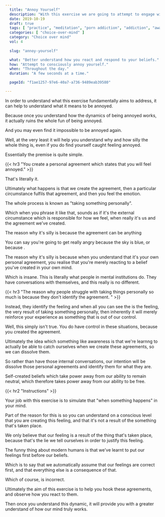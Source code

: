 ```yaml
---
  title: "Annoy Yourself"
  description: "With this exercise we are going to attempt to engage with our subconscious mind by imagining visual processes."
  date: 2019-10-19
  draft: true
  tags: [ "practice", "meditation", "porn addiction", "addiction", "awareness", "awareness exercises", "perspective", "nofap", "neverfap", "neverfap deluxe" ]
  categories: [ "choice-over-mind" ]
  category: "Choice over mind"
  vol: 4
  
  slug: "annoy-yourself"

  what: "Better understand how you react and respond to your beliefs."
  how: "Attempt to consciously annoy yourself."
  when: "Throughout the day."
  duration: "A few seconds at a time."

  pageId: "f1ae1257-97e6-40a7-a736-9489eab39580"

---
```


<!-- ONE MORE EDIT -->

In order to understand what this exercise fundamentally aims to address, it can help to understand what it means to be annoyed. 

Because once you understand how the dynamics of being annoyed works, it actually ruins the whole fun of being annoyed.

And you may even find it impossible to be annoyed again. 

Well, at the very least it will help you understand why and how silly the whole thing is, even if you do find yourself caught feeling annoyed. 

Essentially the premise is quite simple.


{{< hr3 "You create a personal agreement which states that you will feel annoyed." >}}
  

That's literally it. 

Ultimately what happens is that we create the agreement, then a particular circumstance fulfils that agreement, and then you feel the emotion.

The whole process is known as "taking something personally".

Which when you phrase it like that, sounds as if it's the external circumstance which is responsible for how we feel, when really it's us and the agreement we've created.

The reason why it's silly is because the agreement can be anything

You can say you're going to get really angry because the sky is blue, or because .

The reason why it's silly is because when you understand that it's your own personal agreement, you realise that you're merely reacting to a belief you've created in your own mind. 

Which is insane. This is literally what people in mental institutions do. They have conversations with themselves, and this really is no different. 

{{< hr3 "The reason why people struggle with taking things personally so much is because they don't identify the agreement. " >}}


Instead, they identify the feeling and when all you can see the is the feeling, the very result of taking something personally, then inherently it will merely reinforce your experience as something that is out of our control.

Well, this simply isn't true. You do have control in these situations, because you created the agreement.

Ultimately the idea which something like awareness is that we're learnng to actually be able to catch ourselves when we create these agreements, so we can dissolve them. 

So rather than have those internal conversations, our intention will be dissolve those personal agreements and identify them for what they are. 

Self-created beliefs which take power away from our ability to remain neutral, which therefore takes power away from our ability to be free. 




{{< hr2 "Instructions" >}}


Your job with this exercise is to simulate that "when something happens" in your mind.

Part of the reason for this is so you can understand on a conscious level that you are creating this feeling, and that it's not a result of the something that's taken place.

We only believe that our feeling is a result of the thing that's taken place, because that's the lie we tell ourselves in order to justify this feeling.

The funny thing about modern humans is that we've learnt to put our feelings first before our beliefs.

Which is to say that we automatically assume that our feelings are correct first, and that everything else is a consequence of that.

Which of course, is incorrect.

Ultimately the aim of this exercise is to help you hook these agreements, and observe how you react to them.

Then once you understand this dynamic, it will provide you with a greater understand of how our mind truly works.


<!--
{{< hr2 "Additional Resources" >}}  -->

<!-- maybe link to other  -->

